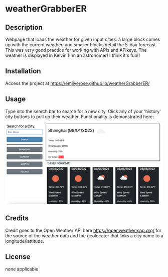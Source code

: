 # weatherGrabberER

## Description
Webpage that loads the weather for given input cities. a large block comes up with the current weather, and smaller blocks detail the 5-day forecast. This was very good practice for working with APIs and APIkeys. The weather is displayed in Kelvin (I'm an astronomer! I think it's fun!)

## Installation
Access the project at https://emilyerose.github.io/weatherGrabberER/

## Usage
Type into the search bar to search for a new city. Click any of your 'history' city buttons to pull up their weather. Functionality is demonstrated here:

![screenshot of weather page](./Screenshot.png)

## Credits
Credit goes to the Open Weather API here https://openweathermap.org/ for the source of the weather data and the geolocator that links a city name to a longitude/lattitude.

## License
none applicable
